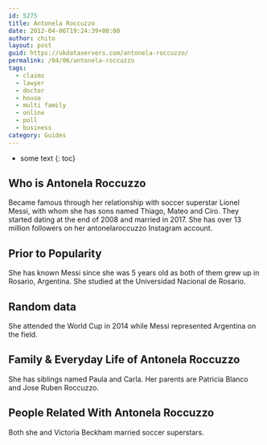 ```yaml
---
id: 5275
title: Antonela Roccuzzo
date: 2012-04-06T19:24:39+00:00
author: chito
layout: post
guid: https://ukdataservers.com/antonela-roccuzzo/
permalink: /04/06/antonela-roccuzzo
tags:
  - claims
  - lawyer
  - doctor
  - house
  - multi family
  - online
  - poll
  - business
category: Guides
---
```


* some text
{: toc}
          
          
## Who is  Antonela Roccuzzo
                  
                  
                  
Became famous through her relationship with soccer superstar Lionel Messi, with whom she has sons named Thiago, Mateo and Ciro. They started dating at the end of 2008 and married in 2017. She has over 13 million followers on her antonelaroccuzzo Instagram account. 
                  
                
                
                
## Prior to Popularity 
                  
                  
                  
She has known Messi since she was 5 years old as both of them grew up in Rosario, Argentina. She studied at the Universidad Nacional de Rosario. 
                  
                
                
                
## Random data 
                  
                  
                  
She attended the World Cup in 2014 while Messi represented Argentina on the field.
                  
                
                
                
## Family & Everyday Life of Antonela Roccuzzo
                  
                  
                  
She has siblings named Paula and Carla. Her parents are Patricia Blanco and Jose Ruben Roccuzzo.
                  
                
                
                
## People Related With  Antonela Roccuzzo
                  
                  
                  
Both she and Victoria Beckham married soccer superstars.
                  
                
              
            
          
          
          
    
    
  
